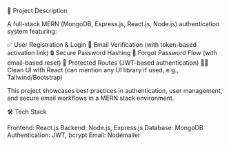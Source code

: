  📌 Project Description

A full-stack MERN (MongoDB, Express.js, React.js, Node.js) authentication system featuring:

✅ User Registration & Login
📧 Email Verification (with token-based activation link)
🔒 Secure Password Hashing
🔁 Forgot Password Flow (with email-based reset)
🚫 Protected Routes (JWT-based authentication)
🧑‍💻 Clean UI with React (can mention any UI library if used, e.g., Tailwind/Bootstrap)

This project showcases best practices in authentication, user management, and secure email workflows in a MERN stack environment.

🛠 Tech Stack

Frontend: React.js
Backend: Node.js, Express.js
Database: MongoDB
Authentication: JWT, bcrypt
Email: Nodemailer
